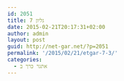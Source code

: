 ```yaml
---
id: 2051
title: גליון 7
date: 2015-02-21T20:17:31+02:00
author: admin
layout: post
guid: http://net-gar.net/?p=2051
permalink: '/2015/02/21/etgar-7-3/'
categories:
  - אתגר כרך ב
---
```

